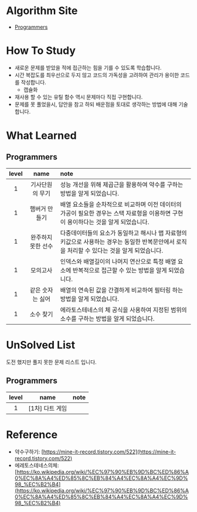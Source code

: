 # Algorithm Site
- [Programmers](https://programmers.co.kr/)

# How To Study
- 새로운 문제를 받았을 적에 접근하는 힘을 기를 수 있도록 학습합니다.
- 시간 복잡도를 최우선으로 두지 않고 코드의 가독성을 고려하여 관리가 용이한 코드를 작성합니다.
  - 캡슐화
- 재사용 할 수 있는 유틸 함수 역시 문제마다 직접 구현합니다.
- 문제를 못 풀었을시, 답안을 참고 하되 배운점을 토대로 생각하는 방법에 대해 기술 합니다.

# What Learned
## Programmers
| level |    name    | note                                                                            |
|:-----:|:----------:|:--------------------------------------------------------------------------------|
|   1   |  기사단원의 무기  | 성능 개선을 위해 제곱근을 활용하여 약수를 구하는 방법을 알게 되었습니다.                                       |
|   1   |  햄버거 만들기   | 배열 요소들을 순차적으로 비교하며 이전 데이터의 가공이 필요한 경우는 스택 자료형을 이용하면 구현이 용이하다는 것을 알게 되었습니다.      |
|   1   | 완주하지 못한 선수 | 다중데이터들의 요소가 동일하고 해시나 맵 자료형의 키값으로 사용하는 경우는 동일한 반복문안에서 로직을 처리할 수 있다는 것을 알게 되었습니다. | 
|   1   |    모의고사    | 인덱스와 배열길이의 나머지 연산으로 특정 배열 요소에 반복적으로 접근할 수 있는 방법을 알게 되었습니다.                      |
|   1   | 같은 숫자는 싫어  | 배열의 연속된 값을 간결하게 비교하여 필터링 하는 방법을 알게 되었습니다.                                       |
 |   1   |   소수 찾기    | 에라토스테네스의 체 공식을 사용하여 지정된 범위의 소수를 구하는 방법을 알게 되었습니다.                               |                                                                                

# UnSolved List
도전 했지만 풀지 못한 문제 리스트 입니다.

## Programmers
| level |    name    | note |
|:-----:|:----------:|:-----|
|   1   | [1차] 다트 게임 |      |

# Reference
- 약수구하기: [https://mine-it-record.tistory.com/522](https://mine-it-record.tistory.com/522)
- 에레토스테네스의체: [https://ko.wikipedia.org/wiki/%EC%97%90%EB%9D%BC%ED%86%A0%EC%8A%A4%ED%85%8C%EB%84%A4%EC%8A%A4%EC%9D%98_%EC%B2%B4](https://ko.wikipedia.org/wiki/%EC%97%90%EB%9D%BC%ED%86%A0%EC%8A%A4%ED%85%8C%EB%84%A4%EC%8A%A4%EC%9D%98_%EC%B2%B4)